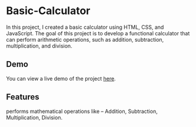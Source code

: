 # Basic-Calculator
In this project, I created a basic calculator using HTML, CSS, and JavaScript. The goal of this project is to develop a functional calculator that can perform arithmetic operations, such as addition, subtraction, multiplication, and division.

## Demo

You can view a live demo of the project [here](https://rushigadekar2535.github.io/Basic-Calculator/).

## Features
performs mathematical operations like – Addition, Subtraction, Multiplication, Division.

